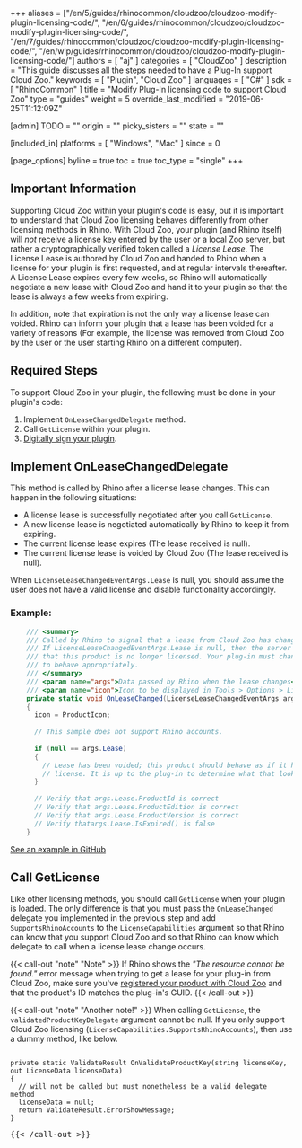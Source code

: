 +++
aliases = ["/en/5/guides/rhinocommon/cloudzoo/cloudzoo-modify-plugin-licensing-code/", "/en/6/guides/rhinocommon/cloudzoo/cloudzoo-modify-plugin-licensing-code/", "/en/7/guides/rhinocommon/cloudzoo/cloudzoo-modify-plugin-licensing-code/", "/en/wip/guides/rhinocommon/cloudzoo/cloudzoo-modify-plugin-licensing-code/"]
authors = [ "aj" ]
categories = [ "CloudZoo" ]
description = "This guide discusses all the steps needed to have a Plug-In support Cloud Zoo."
keywords = [ "Plugin", "Cloud Zoo" ]
languages = [ "C#" ]
sdk = [ "RhinoCommon" ]
title = "Modify Plug-In licensing code to support Cloud Zoo"
type = "guides"
weight = 5
override_last_modified = "2019-06-25T11:12:09Z"

[admin]
TODO = ""
origin = ""
picky_sisters = ""
state = ""

[included_in]
platforms = [ "Windows", "Mac" ]
since = 0

[page_options]
byline = true
toc = true
toc_type = "single"
+++


## Important Information

Supporting Cloud Zoo within your plugin's code is easy, but it is important to understand that Cloud Zoo licensing behaves differently from other licensing methods in Rhino. With Cloud Zoo, your plugin (and Rhino itself) will _not_ receive a license key entered by the user or a local Zoo server, but rather a cryptographically verified token called a _License Lease_. The License Lease is authored by Cloud Zoo and handed to Rhino when a license for your plugin is first requested, and at regular intervals thereafter. A License Lease expires every few weeks, so Rhino will automatically negotiate a new lease with Cloud Zoo and hand it to your plugin so that the lease is always a few weeks from expiring.

In addition, note that expiration is not the only way a license lease can voided. Rhino can inform your plugin that a lease has been voided for a variety of reasons (For example, the license was removed from Cloud Zoo by the user or the user starting Rhino on a different computer). 

## Required Steps

To support Cloud Zoo in your plugin, the following must be done in your plugin's code:

1. Implement `OnLeaseChangedDelegate` method.
2. Call `GetLicense` within your plugin.
3. [Digitally sign your plugin](/guides/rhinocommon/digitally-signing-plugins-for-zoo).


## Implement OnLeaseChangedDelegate

This method is called by Rhino after a license lease changes. This can happen in the following situations:
- A license lease is successfully negotiated after you call `GetLicense`.
- A new license lease is negotiated automatically by Rhino to keep it from expiring.
- The current license lease expires (The lease received is null).
- The current license lease is voided by Cloud Zoo (The lease received is null).

When `LicenseLeaseChangedEventArgs.Lease` is null, you should assume the user does not have a valid license and disable functionality accordingly.

### Example:

```c#
	/// <summary>
	/// Called by Rhino to signal that a lease from Cloud Zoo has changed. 
	/// If LicenseLeaseChangedEventArgs.Lease is null, then the server has signaled
	/// that this product is no longer licensed. Your plug-in must change behavior 
	/// to behave appropriately.
	/// </summary>
	/// <param name="args">Data passed by Rhino when the lease changes</param>
	/// <param name="icon">Icon to be displayed in Tools > Options > Licenses for this lease.</param>
	private static void OnLeaseChanged(LicenseLeaseChangedEventArgs args, out System.Drawing.Icon icon)
	{
	  icon = ProductIcon;
	
	  // This sample does not support Rhino accounts.
	
	  if (null == args.Lease)
	  {
	    // Lease has been voided; this product should behave as if it has no
	    // license. It is up to the plug-in to determine what that looks like.
	  }
	
	  // Verify that args.Lease.ProductId is correct
	  // Verify that args.Lease.ProductEdition is correct
	  // Verify that args.Lease.ProductVersion is correct
	  // Verify thatargs.Lease.IsExpired() is false
	}
```

[See an example in GitHub](https://github.com/mcneel/rhino-developer-samples/blob/e24bb79e8e3954952826111185db4ce7f96ecd65/rhinocommon/cs/SampleCsWithLicense/SampleCsWithLicensePlugIn.cs#L166)


## Call GetLicense

Like other licensing methods, you should call `GetLicense` when your plugin is loaded. The only difference is that you must pass the `OnLeaseChanged` delegate you implemented in the previous step and add `SupportsRhinoAccounts` to the `LicenseCapabilities` argument so that Rhino can know that you support Cloud Zoo and so that Rhino can know which delegate to call when a license lease change occurs.

{{< call-out "note" "Note" >}}
If Rhino shows the <em>"The resource cannot be found."</em> error message when trying to get a lease for your plug-in from Cloud Zoo, make sure you've <a href="/guides/rhinocommon/cloudzoo/cloudzoo-add-products/">registered your product with Cloud Zoo</a> and that the product's ID matches the plug-in's GUID.
{{< /call-out >}}

{{< call-out "note" "Another note!" >}}
When calling `GetLicense`, the `validatedProductKeyDelegate` argument cannot be null. If you only support Cloud Zoo licensing (`LicenseCapabilities.SupportsRhinoAccounts`), then use a dummy method, like below.
<pre><code>
private static ValidateResult OnValidateProductKey(string licenseKey, out LicenseData licenseData)
{
  // will not be called but must nonetheless be a valid delegate method
  licenseData = null;
  return ValidateResult.ErrorShowMessage;
}
</code><pre>
{{< /call-out >}}
